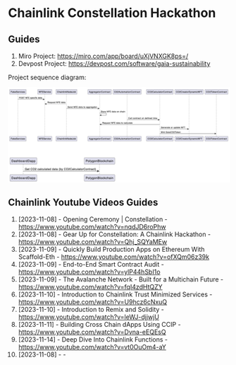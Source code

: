 # Chainlink Constellation Hackathon
## Guides
1. Miro Project: https://miro.com/app/board/uXjVNXGK8ps=/
2. Devpost Project: https://devpost.com/software/gaia-sustainability

Project sequence diagram:

![Project Sequence Diagram](https://github.com/Gaia-Sustainability/chainlink-constellation-hackathon/blob/main/project_sequence_diagram.png)

## Chainlink Youtube Videos Guides
1. [2023-11-08] - Opening Ceremony | Constellation - https://www.youtube.com/watch?v=nqdJD6roPhw
2. [2023-11-08] - Gear Up for Constellation: A Chainlink Hackathon - https://www.youtube.com/watch?v=Qhj_SQYaMEw
3. [2023-11-09] - Quickly Build Production Apps on Ethereum With Scaffold-Eth - https://www.youtube.com/watch?v=ofXQm06z39k
4. [2023-11-09] - End-to-End Smart Contract Audit - https://www.youtube.com/watch?v=ylP44hSbI1o
5. [2023-11-09] - The Avalanche Network - Built for a Multichain Future - https://www.youtube.com/watch?v=fqI4zdHtQZY
6. [2023-11-10] - Introduction to Chainlink Trust Minimized Services - https://www.youtube.com/watch?v=U9hcz6cNxuQ
7. [2023-11-10] - Introduction to Remix and Solidity - https://www.youtube.com/watch?v=leWJ-djjwjU
8. [2023-11-11] - Building Cross Chain dApps Using CCIP - https://www.youtube.com/watch?v=Dvna-eEQEsQ
9. [2023-11-14] - Deep Dive Into Chainlink Functions - https://www.youtube.com/watch?v=vt0OuOm4-aY
10. [2023-11-08] -  - 
